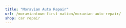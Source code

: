 ```yaml
---
title: "Moravian Auto Repair"
url: /moraviantown-first-nation/moravian-auto-repair/
shop: car repair
---
```

